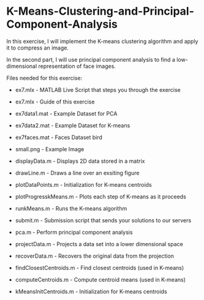 # K-Means-Clustering-and-Principal-Component-Analysis
In this exercise, I will implement the K-means clustering algorithm and apply it to compress an image. 

In the second part, I will use principal component analysis to find a low-dimensional representation of face images. 

Files needed for this exercise: 

- ex7.mlx - MATLAB Live Script that steps you through the exercise 

- ex7.mlx - Guide of this exercise

- ex7data1.mat - Example Dataset for PCA 

- ex7data2.mat - Example Dataset for K-means 

- ex7faces.mat - Faces Dataset bird 

- small.png - Example Image 

- displayData.m - Displays 2D data stored in a matrix 

- drawLine.m - Draws a line over an exsiting figure 

- plotDataPoints.m - Initialization for K-means centroids 

- plotProgresskMeans.m - Plots each step of K-means as it proceeds 

- runkMeans.m - Runs the K-means algorithm 

- submit.m - Submission script that sends your solutions to our servers 

- pca.m - Perform principal component analysis 

- projectData.m - Projects a data set into a lower dimensional space 

- recoverData.m - Recovers the original data from the projection 

- findClosestCentroids.m - Find closest centroids (used in K-means) 

- computeCentroids.m - Compute centroid means (used in K-means) 

- kMeansInitCentroids.m - Initialization for K-means centroids

